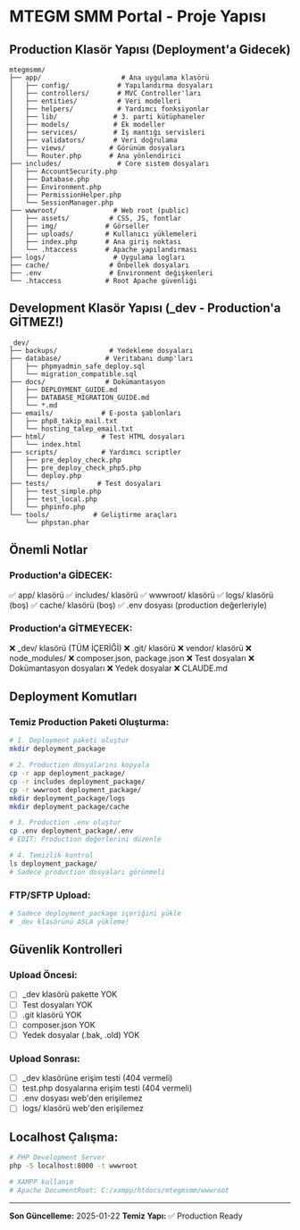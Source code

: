 # MTEGM SMM Portal - Proje Yapısı

## Production Klasör Yapısı (Deployment'a Gidecek)
```
mtegmsmm/
├── app/                    # Ana uygulama klasörü
│   ├── config/            # Yapılandırma dosyaları
│   ├── controllers/       # MVC Controller'ları
│   ├── entities/          # Veri modelleri
│   ├── helpers/           # Yardımcı fonksiyonlar
│   ├── lib/              # 3. parti kütüphaneler
│   ├── models/           # Ek modeller
│   ├── services/         # İş mantığı servisleri
│   ├── validators/       # Veri doğrulama
│   ├── views/           # Görünüm dosyaları
│   └── Router.php       # Ana yönlendirici
├── includes/              # Core sistem dosyaları
│   ├── AccountSecurity.php
│   ├── Database.php
│   ├── Environment.php
│   ├── PermissionHelper.php
│   └── SessionManager.php
├── wwwroot/              # Web root (public)
│   ├── assets/          # CSS, JS, fontlar
│   ├── img/            # Görseller
│   ├── uploads/        # Kullanıcı yüklemeleri
│   ├── index.php       # Ana giriş noktası
│   └── .htaccess       # Apache yapılandırması
├── logs/                 # Uygulama logları
├── cache/               # Önbellek dosyaları
├── .env                 # Environment değişkenleri
└── .htaccess           # Root Apache güvenliği
```

## Development Klasör Yapısı (_dev - Production'a GİTMEZ!)
```
_dev/
├── backups/             # Yedekleme dosyaları
├── database/           # Veritabanı dump'ları
│   ├── phpmyadmin_safe_deploy.sql
│   └── migration_compatible.sql
├── docs/               # Dokümantasyon
│   ├── DEPLOYMENT_GUIDE.md
│   ├── DATABASE_MIGRATION_GUIDE.md
│   └── *.md
├── emails/            # E-posta şablonları
│   ├── php8_takip_mail.txt
│   └── hosting_talep_email.txt
├── html/              # Test HTML dosyaları
│   └── index.html
├── scripts/           # Yardımcı scriptler
│   ├── pre_deploy_check.php
│   ├── pre_deploy_check_php5.php
│   └── deploy.php
├── tests/            # Test dosyaları
│   ├── test_simple.php
│   ├── test_local.php
│   └── phpinfo.php
└── tools/           # Geliştirme araçları
    └── phpstan.phar
```

## Önemli Notlar

### Production'a GİDECEK:
✅ app/ klasörü
✅ includes/ klasörü
✅ wwwroot/ klasörü
✅ logs/ klasörü (boş)
✅ cache/ klasörü (boş)
✅ .env dosyası (production değerleriyle)

### Production'a GİTMEYECEK:
❌ _dev/ klasörü (TÜM İÇERİĞİ)
❌ .git/ klasörü
❌ vendor/ klasörü
❌ node_modules/
❌ composer.json, package.json
❌ Test dosyaları
❌ Dokümantasyon dosyaları
❌ Yedek dosyalar
❌ CLAUDE.md

## Deployment Komutları

### Temiz Production Paketi Oluşturma:
```bash
# 1. Deployment paketi oluştur
mkdir deployment_package

# 2. Production dosyalarını kopyala
cp -r app deployment_package/
cp -r includes deployment_package/
cp -r wwwroot deployment_package/
mkdir deployment_package/logs
mkdir deployment_package/cache

# 3. Production .env oluştur
cp .env deployment_package/.env
# EDIT: Production değerlerini düzenle

# 4. Temizlik kontrol
ls deployment_package/
# Sadece production dosyaları görünmeli
```

### FTP/SFTP Upload:
```bash
# Sadece deployment_package içeriğini yükle
# _dev klasörünü ASLA yükleme!
```

## Güvenlik Kontrolleri

### Upload Öncesi:
- [ ] _dev klasörü pakette YOK
- [ ] Test dosyaları YOK
- [ ] .git klasörü YOK
- [ ] composer.json YOK
- [ ] Yedek dosyalar (.bak, .old) YOK

### Upload Sonrası:
- [ ] _dev klasörüne erişim testi (404 vermeli)
- [ ] test.php dosyalarına erişim testi (404 vermeli)
- [ ] .env dosyası web'den erişilemez
- [ ] logs/ klasörü web'den erişilemez

## Localhost Çalışma:
```bash
# PHP Development Server
php -S localhost:8000 -t wwwroot

# XAMPP kullanım
# Apache DocumentRoot: C:/xampp/htdocs/mtegmsmm/wwwroot
```

---
**Son Güncelleme:** 2025-01-22
**Temiz Yapı:** ✅ Production Ready